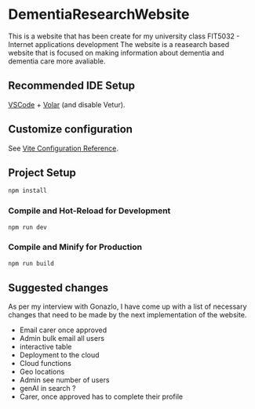 # DementiaResearchWebsite

This is a website that has been create for my university class FIT5032 - Internet applications development
The website is a reasearch based website that is focused on making information about dementia and dementia care
more avaliable.

## Recommended IDE Setup

[VSCode](https://code.visualstudio.com/) + [Volar](https://marketplace.visualstudio.com/items?itemName=Vue.volar) (and disable Vetur).

## Customize configuration

See [Vite Configuration Reference](https://vitejs.dev/config/).

## Project Setup

```sh
npm install
```

### Compile and Hot-Reload for Development

```sh
npm run dev
```

### Compile and Minify for Production

```sh
npm run build
```

## Suggested changes

As per my interview with Gonazlo, I have come up with a list of necessary changes that need to be made by the next implementation of the website.

- Email carer once approved
- Admin bulk email all users
- interactive table
- Deployment to the cloud
- Cloud functions
- Geo locations
- Admin see number of users
- genAI in search ?
- Carer, once approved has to complete their profile
